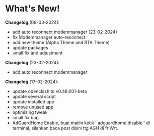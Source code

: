 # What's New!

**Changelog** (08-03-2024):
- add auto reconnect modemmanager (23-02-2024)
- fix Modemmanager auto-reconnect
- add new theme (Alpha Theme and RTA Theme)
- update packages
- small fix and adjustment

**Changelog** (23-02-2024):
- add auto reconnect modemmanager

**Changelog** (17-02-2024):
- update openclash to v0.46.001-beta
- update several script
- update installed app
- remove unused app
- optimizing tweak
- small fix bug
- AdGuardHome Enable, buat matiin ketik ' adguardhome disable ' di terminal, silahkan baca post disini ttg AGH di friWrt.
